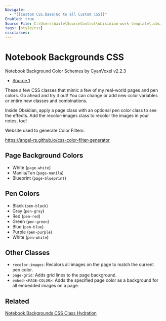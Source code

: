 ```yaml
---
Navigate:
  - "[[Custom CSS.base|Go to all Custom CSS]]"
Enabled: true
Source File: C:\Users\baile\SourceControl\obisidian-work-template\.obsidian\snippets\notebook-backgrounds.css
tags: [style/css]
cssclasses:
---
```

# Notebook Backgrounds CSS

Notebook Background Color Schemes by CyanVoxel v2.2.3

- [Source 1](C:\Users\baile\SourceControl\obisidian-work-template\.obsidian\snippets\notebook-backgrounds.css)

These a few CSS classes that mimic a few of my real-world pages and pen colors. Go ahead and try it out! You can change or add new color variables or entire new classes and combinations. 

Inside Obsidian, apply a page class with an optional pen color class to see the effects. Add the recolor-images class to recolor the images in your notes, too!

Website used to generate Color Filters:

https://angel-rs.github.io/css-color-filter-generator

## Page Background Colors

- White (`page-white`)
- Manila/Tan (`page-manila`)
- Blueprint (`page-blueprint`)

## Pen Colors

- Black (`pen-black`)
- Gray (`pen-gray`)
- Red (`pen-red`)
- Green (`pen-green`)
- Blue (`pen-blue`)
- Purple (`pen-purple`)
- White (`pen-white`)

## Other Classes

- `recolor-images`: Recolors all images on the page to match the current pen color.
- `page-grid`: Adds grid lines to the page background.
- `embed-<PAGE-COLOR>`: Adds the specified page color as a background for all embedded images on a page.

## Related

[Notebook Backgrounds CSS Class Hydration](Notebook%20Backgrounds%20CSS%20Class%20Hydration.md)
